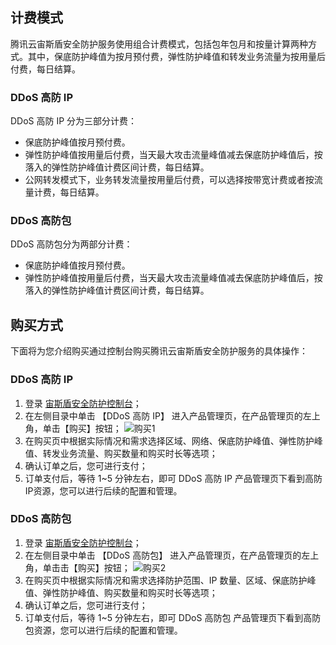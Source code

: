 ## 计费模式
腾讯云宙斯盾安全防护服务使用组合计费模式，包括包年包月和按量计算两种方式。其中，保底防护峰值为按月预付费，弹性防护峰值和转发业务流量为按用量后付费，每日结算。
### DDoS 高防 IP
DDoS 高防 IP 分为三部分计费：
- 保底防护峰值按月预付费。
- 弹性防护峰值按用量后付费，当天最大攻击流量峰值减去保底防护峰值后，按落入的弹性防护峰值计费区间计费，每日结算。
- 公网转发模式下，业务转发流量按用量后付费，可以选择按带宽计费或者按流量计费，每日结算。

### DDoS 高防包
DDoS 高防包分为两部分计费：
- 保底防护峰值按月预付费。
- 弹性防护峰值按用量后付费，当天最大攻击流量峰值减去保底防护峰值后，按落入的弹性防护峰值计费区间计费，每日结算。

## 购买方式
下面将为您介绍购买通过控制台购买腾讯云宙斯盾安全防护服务的具体操作：
### DDoS 高防 IP
1. 登录 [宙斯盾安全防护控制台](https://console.cloud.tencent.com/gamesec)；
2. 在左侧目录中单击 【DDoS 高防 IP】 进入产品管理页，在产品管理页的左上角，单击【购买】按钮；
 ![购买1](https://main.qcloudimg.com/raw/56c8f485b122125763a81788037401eb.png)
3. 在购买页中根据实际情况和需求选择区域、网络、保底防护峰值、弹性防护峰值、转发业务流量、购买数量和购买时长等选项；
4. 确认订单之后，您可进行支付；
5. 订单支付后，等待 1~5 分钟左右，即可 DDoS 高防 IP 产品管理页下看到高防IP资源，您可以进行后续的配置和管理。

### DDoS 高防包
1. 登录 [宙斯盾安全防护控制台](https://console.cloud.tencent.com/gamesec)；
2. 在左侧目录中单击 【DDoS 高防包】 进入产品管理页，在产品管理页的左上角，单击击【购买】按钮；
 ![购买2](https://main.qcloudimg.com/raw/5136fce2fe98849781d4089224434fb7.png)
3. 在购买页中根据实际情况和需求选择防护范围、IP 数量、区域、保底防护峰值、弹性防护峰值、购买数量和购买时长等选项；
4. 确认订单之后，您可进行支付；
5. 订单支付后，等待 1~5 分钟左右，即可 DDoS 高防包 产品管理页下看到高防包资源，您可以进行后续的配置和管理。

